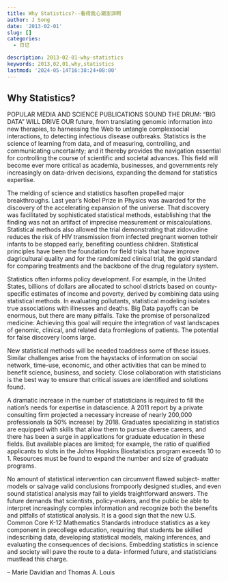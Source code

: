 ```yaml
---
title: Why Statistics?--看得我心潮澎湃啊
author: J Song
date: '2013-02-01'
slug: []
categories:
  - 日记

description: 2013-02-01-why-statistics
keywords: 2013,02,01,why,statistics
lastmod: '2024-05-14T16:38:24+08:00'
---
```


## Why Statistics?

POPULAR MEDIA AND SCIENCE PUBLICATIONS SOUND THE DRUM: “BIG DATA” WILL DRIVE OUR future, from translating genomic information into new therapies, to harnessing the Web to untangle complexsocial interactions, to detecting infectious disease outbreaks. Statistics is the science of learning from data, and of measuring, controlling, and communicating uncertainty; and it thereby provides the navigation essential for controlling the course of scientific and societal advances. This field will become ever more critical as academia, businesses, and governments rely increasingly on data-driven decisions, expanding the demand for statistics expertise.

The melding of science and statistics hasoften propelled major breakthroughs. Last year’s Nobel Prize in Physics was awarded for the discovery of the accelerating expansion of the universe. That discovery was facilitated by sophisticated statistical methods, establishing that the finding was not an artifact of imprecise measurement or miscalculations. Statistical methods also allowed the trial demonstrating that zidovudine reduces the risk of HIV transmission from infected pregnant women totheir infants to be stopped early, benefiting countless children. Statistical principles have been the foundation for field trials that have improve dagricultural quality and for the randomized clinical trial, the gold standard for comparing treatments and the backbone of the drug regulatory system.

Statistics often informs policy development. For example, in the United States, billions of dollars are allocated to school districts based on county-specific estimates of income and poverty, derived by combining data using statistical methods. In evaluating pollutants, statistical modeling isolates true associations with illnesses and deaths. Big Data payoffs can be enormous, but there are many pitfalls. Take the promise of personalized medicine: Achieving this goal will require the integration of vast landscapes of genomic, clinical, and related data fromlegions of patients. The potential for false discovery looms large.

New statistical methods will be needed toaddress some of these issues. Similar challenges arise from the haystacks of information on social network, time-use, economic, and other activities that can be mined to benefit science, business, and society. Close collaboration with statisticians is the best way to ensure that critical issues are identified and solutions found.

A dramatic increase in the number of statisticians is required to fill the nation’s needs for expertise in datascience. A 2011 report by a private consulting firm projected a necessary increase of nearly 200,000 professionals (a 50% increase) by 2018. Graduates specializing in statistics are equipped with skills that allow them to pursue diverse careers, and there has been a surge in applications for graduate education in these fields. But available places are limited; for example, the ratio of qualified applicants to slots in the Johns Hopkins Biostatistics program exceeds 10 to 1. Resources must be found to expand the number and size of graduate programs.

No amount of statistical intervention can circumvent flawed subject- matter models or salvage valid conclusions frompoorly designed studies, and even sound statistical analysis may fail to yields traightforward answers. The future demands that scientists, policy-makers, and the public be able to interpret increasingly complex information and recognize both the benefits and pitfalls of statistical analysis. It is a good sign that the new U.S. Common Core K-12 Mathematics Standards introduce statistics as a key component in precollege education, requiring that students be skilled indescribing data, developing statistical models, making inferences, and evaluating the consequences of decisions. Embedding statistics in science and society will pave the route to a data- informed future, and statisticians mustlead this charge.

– Marie Davidian and Thomas A. Louis